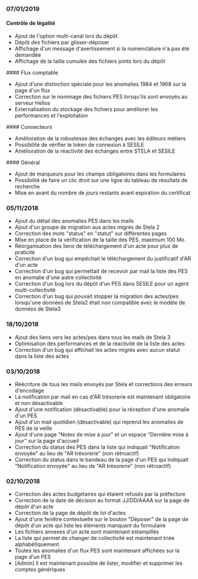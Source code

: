 ### 07/01/2019

#### Contrôle de légalité

- Ajout de l'option multi-canal lors du dépôt
- Dépôt des fichiers par glisser-déposer
- Affichage d'un message d'avertissement si la nomenclature n'a pas été demandée
- Affichage de la taille cumulée des fichiers joints lors du dépôt

#### Flux comptable

- Ajout d'une distinction spéciale pour les anomalies 1984 et 1968 sur la page d'un flux
- Correction sur le nommage des fichiers PES lorsqu'ils sont envoyés au serveur Helios
- Externalisation du stockage des fichiers pour améliorer les performances et l'exploitation

#### Connecteurs

- Amélioration de la robustesse des échanges avec les éditeurs métiers
- Possibilité de vérifier le token de connexion à SESILE
- Amélioration de la réactivité des échanges entre STELA et SESILE

#### Général

- Ajout de marqueurs pour les champs obligatoires dans les formulaires
- Possibilité de faire un clic droit sur une ligne du tableau de résultats de recherche
- Mise en avant du nombre de jours restants avant expiration du certificat

### 05/11/2018
- Ajout du détail des anomalies PES dans les mails
- Ajout d'un groupe de migration aux actes migrés de Stela 2
- Correction des mots "status" en "statut" sur différentes pages
- Mise en place de la vérification de la taille des PES, maximum 100 Mo
- Réorganisation des liens de téléchargement d'un acte pour plus de praticité
- Correction d'un bug qui empêchait le téléchargement du justificatif d'AR d'un acte
- Correction d'un bug qui permettait de recevoir par mail la liste des PES en anomalie d'une autre collectivité
- Correction d'un bug lors du dépôt d'un PES dans SESILE pour un agent multi-collectivité
- Correction d'un bug qui pouvait stopper la migration des actes/pes lorsqu'une données de Stela2 était non compatible avec le modèle de données de Stela3

### 18/10/2018
- Ajout des liens vers les actes/pes dans tous les mails de Stela 3
- Optimisation des performances et de la réactivité de la liste des actes
- Correction d'un bug qui affichait les actes migrés avec aucun statut dans la liste des actes

### 03/10/2018
- Réécriture de tous les mails envoyés par Stela et corrections des erreurs d'encodage
- La notification par mail en cas d'AR trésorerie est maintenant obligatoire et non désactivable
- Ajout d'une notification (désactivable) pour la réception d'une anomalie d'un PES
- Ajout d'un mail quotidien (désactivable) qui reprend les anomalies de PES de la veille
- Ajout d'une page "Notes de mise à jour" et un espace "Dernière mise à jour" sur la page d'accueil
- Correction du status des PES dans la liste qui indiquait "Notification envoyée" au lieu de "AR trésorerie" (non rétroactif)
- Correction du status dans le bandeau de la page d'un PES qui indiquait "Notification envoyée" au lieu de "AR trésorerie" (non rétroactif)

### 02/10/2018
- Correction des actes budgétaires qui étaient refusés par la préfecture
- Correction de la date de décision au format JJ/DD/AAAA sur la page de dépôt d'un acte
- Correction de la page de dépôt de lot d'actes
- Ajout d'une fenêtre contextuelle sur le bouton "Déposer" de la page de dépôt d'un acte qui liste les éléments manquant du formulaire
- Les fichiers annexes d'un acte sont maintenant estampillés
- La liste qui permet de changer de collectivité est maintenant triée alphabétiquement
- Toutes les anomalies d'un flux PES sont maintenant affichées sur la page d'un PES
- \[Admin\] Il est maintenant possible de lister, modifier et supprimer les comptes génériques